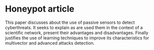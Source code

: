 # Honeypot article

This paper discusses about the use of passive sensors to detect cyberthreats. It seeks to explain as are used them in the context of a scientific network, present their advantages and disadvantages. Finally justifies the use of learning techniques to improve its characteristics for multivector and advanced attacks detection.

